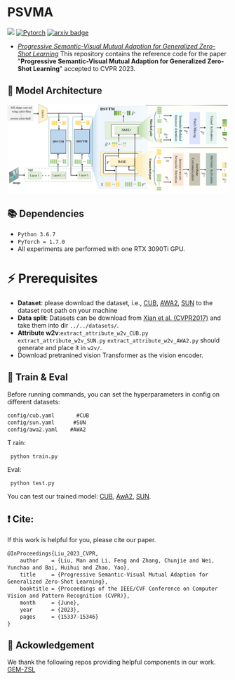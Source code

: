 # PSVMA
![](https://img.shields.io/badge/CVPR'23-brightgreen)   [![Pytorch](https://img.shields.io/badge/PyTorch-%23EE4C2C.svg?e&logo=PyTorch&logoColor=white)](https://pytorch.org/) [![arxiv badge](https://img.shields.io/badge/arxiv-2303.15322-red)](https://arxiv.org/abs/2303.15322)

 - [*Progressive Semantic-Visual Mutual Adaption for Generalized Zero-Shot Learning*](https://arxiv.org/abs/2303.15322)
    This repository contains the reference code for the paper "**Progressive Semantic-Visual Mutual Adaption for Generalized Zero-Shot Learning**" accepted to CVPR 2023.
    
    



## 🌈 Model Architecture
![Model_architecture](framework.png)


## 📚 Dependencies

- ```Python 3.6.7```
- ```PyTorch = 1.7.0```
- All experiments are performed with one RTX 3090Ti GPU.

# ⚡ Prerequisites
- **Dataset**: please download the dataset, i.e., [CUB](http://www.vision.caltech.edu/visipedia/CUB-200-2011.html), [AWA2](https://cvml.ist.ac.at/AwA2/), [SUN](https://groups.csail.mit.edu/vision/SUN/hierarchy.html) to the dataset root path on your machine
- **Data split**: Datasets can be download from [Xian et al. (CVPR2017)](https://datasets.d2.mpi-inf.mpg.de/xian/xlsa17.zip) and take them into dir ```../../datasets/```.
- **Attribute w2v**:```extract_attribute_w2v_CUB.py``` ```extract_attribute_w2v_SUN.py``` ```extract_attribute_w2v_AWA2.py``` should generate and place it in ```w2v/```.
- Download pretranined vision Transformer as the vision encoder.

## 🚀 Train & Eval
Before running commands, you can set the hyperparameters in config on different datasets: 
```
config/cub.yaml       #CUB
config/sun.yaml      #SUN
config/awa2.yaml    #AWA2
```
T rain:
```shell
 python train.py
```
Eval:

```shell
 python test.py
```

You can test our trained model: [CUB](https://drive.google.com/file/d/1bRbb6DzwWccwxhCkREuAadYL73jgVgfe/view?usp=share_link), [AwA2](https://drive.google.com/file/d/1ekXylwVbIY9QAbXmQe-Gwk1vk52qfEby/view?usp=share_link), [SUN](https://drive.google.com/file/d/1BEL_Sth2ZdmNaPBrF01Yub70xnIL6YlR/view?usp=share_link).

## ❗ Cite:
If this work is helpful for you, please cite our paper.

```
@InProceedings{Liu_2023_CVPR,
    author    = {Liu, Man and Li, Feng and Zhang, Chunjie and Wei, Yunchao and Bai, Huihui and Zhao, Yao},
    title     = {Progressive Semantic-Visual Mutual Adaption for Generalized Zero-Shot Learning},
    booktitle = {Proceedings of the IEEE/CVF Conference on Computer Vision and Pattern Recognition (CVPR)},
    month     = {June},
    year      = {2023},
    pages     = {15337-15346}
}
```

## 📕 Ackowledgement
We thank the following repos providing helpful components in our work.
[GEM-ZSL](https://github.com/osierboy/GEM-ZSL)
